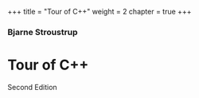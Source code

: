+++
title = "Tour of C++"
weight = 2
chapter = true
+++

### Bjarne Stroustrup

# Tour of C++

Second Edition